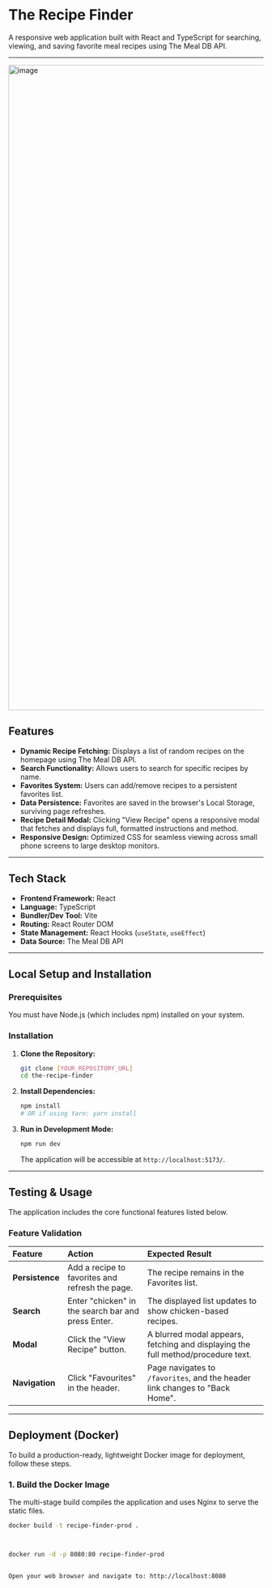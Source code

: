 # The Recipe Finder

A responsive web application built with React and TypeScript for searching, viewing, and saving favorite meal recipes using The Meal DB API.

---

<img width="1094" height="1275" alt="image" src="https://github.com/user-attachments/assets/47dd8137-277a-4e9b-9d97-4b9cad6d9b5a" />


## Features

* **Dynamic Recipe Fetching:** Displays a list of random recipes on the homepage using The Meal DB API.
* **Search Functionality:** Allows users to search for specific recipes by name.
* **Favorites System:** Users can add/remove recipes to a persistent favorites list.
* **Data Persistence:** Favorites are saved in the browser's Local Storage, surviving page refreshes.
* **Recipe Detail Modal:** Clicking "View Recipe" opens a responsive modal that fetches and displays full, formatted instructions and method.
* **Responsive Design:** Optimized CSS for seamless viewing across small phone screens to large desktop monitors.

---

## Tech Stack

* **Frontend Framework:** React
* **Language:** TypeScript
* **Bundler/Dev Tool:** Vite
* **Routing:** React Router DOM
* **State Management:** React Hooks (`useState`, `useEffect`)
* **Data Source:** The Meal DB API

---

## Local Setup and Installation

### Prerequisites

You must have Node.js (which includes npm) installed on your system.

### Installation

1.  **Clone the Repository:**
    ```bash
    git clone [YOUR_REPOSITORY_URL]
    cd the-recipe-finder
    ```

2.  **Install Dependencies:**
    ```bash
    npm install
    # OR if using Yarn: yarn install
    ```

3.  **Run in Development Mode:**
    ```bash
    npm run dev
    ```
    The application will be accessible at `http://localhost:5173/`.

---

##  Testing & Usage

The application includes the core functional features listed below.

### Feature Validation

| Feature | Action | Expected Result |
| :--- | :--- | :--- |
| **Persistence** | Add a recipe to favorites and refresh the page. | The recipe remains in the Favorites list. |
| **Search** | Enter "chicken" in the search bar and press Enter. | The displayed list updates to show chicken-based recipes. |
| **Modal** | Click the "View Recipe" button. | A blurred modal appears, fetching and displaying the full method/procedure text. |
| **Navigation** | Click "Favourites" in the header. | Page navigates to `/favorites`, and the header link changes to "Back Home". |

---

##  Deployment (Docker)

To build a production-ready, lightweight Docker image for deployment, follow these steps.

### 1. Build the Docker Image

The multi-stage build compiles the application and uses Nginx to serve the static files.

```bash
docker build -t recipe-finder-prod .



docker run -d -p 8080:80 recipe-finder-prod


Open your web browser and navigate to: http://localhost:8080
```
